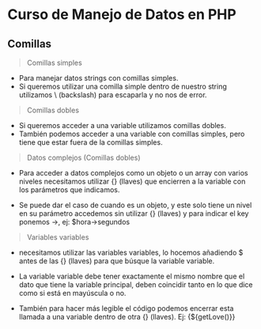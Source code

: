 # Curso de Manejo de Datos en PHP

## Comillas

> Comillas simples
- Para manejar datos strings con comillas simples. 
- Si queremos utilizar una comilla simple dentro de nuestro string utilizamos \ (backslash) para escaparla y no nos de error.

> Comillas dobles
- Si queremos acceder a una variable utilizamos comillas dobles. 
- También podemos acceder a una variable con comillas simples, pero tiene que estar fuera de la comillas simples.


> Datos complejos (Comillas dobles)

- Para acceder a datos complejos como un objeto o un array con varios niveles necesitamos utilizar {} (llaves) que encierren a la variable con los parámetros que indicamos.

- Se puede dar el caso de cuando es un objeto, y este solo tiene un nivel en su parámetro accedemos sin utilizar {} (llaves) y para indicar el key ponemos →, ej: $hora→segundos

> Variables variables
- necesitamos utilizar las variables variables, lo hocemos añadiendo $ antes de las {} (llaves) para que búsque la variable variable.

- La variable variable debe tener exactamente el mismo nombre que el dato que tiene la variable principal, deben coincidir tanto en lo que dice como si está en mayúscula o no.

- También para hacer más legible el código podemos encerrar esta llamada a una variable dentro de otra {} (llaves). Ej: {${getLove()}}